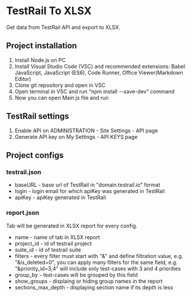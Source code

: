 # TestRail To XLSX

Get data from TestRail API and export to XLSX.

## Project installation

1. Install Node.js on PC
2. Install Visual Studio Code (VSC) and recommended extensions: Babel JavaScript, JavaScript (ES6), Code Runner, Office Viewer(Markdown Editor)
3. Clone git repository and open in VSC
4. Open terminal in VSC and run “npm install --save-dev” command
5. Now you can open Main.js file and run

## TestRail settings

1. Enable API on ADMINISTRATION - Site Settings - API page
2. Generate API key on My Settings - API KEYS page

## Project configs

### testrail.json

* baseURL - base url of TestRail in "domain.testrail.io" format
* login - login email for which apiKey was generated in TestRail
* apiKey - apiKey generated in TestRail

### report.json

Tab will be generated in XLSX report for every config.

* name - name of tab in XLSX report
* project_id - id of testrail project
* suite_id - id of testrail suite
* filters - every filter must start with "&" and define filtration value, e.g. "&is_deleted=0", you can apply many filters for the same field, e.g. "&priority_id=3,4" will include only test-cases with 3 and 4 priorities
* group_by - test-cases will be grouped by this field
* show_groups - displaing or hiding group names in the report
* sections_max_depth - displaying section name if its depth is less

